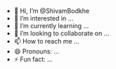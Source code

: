 - 👋 Hi, I’m @ShivamBodkhe
- 👀 I’m interested in ...
- 🌱 I’m currently learning ...
- 💞️ I’m looking to collaborate on ...
- 📫 How to reach me ...
- 😄 Pronouns: ...
- ⚡ Fun fact: ...

<!---
ShivamBodkhe/ShivamBodkhe is a ✨ special ✨ repository because its `README.md` (this file) appears on your GitHub profile.
You can click the Preview link to take a look at your changes.
--->
